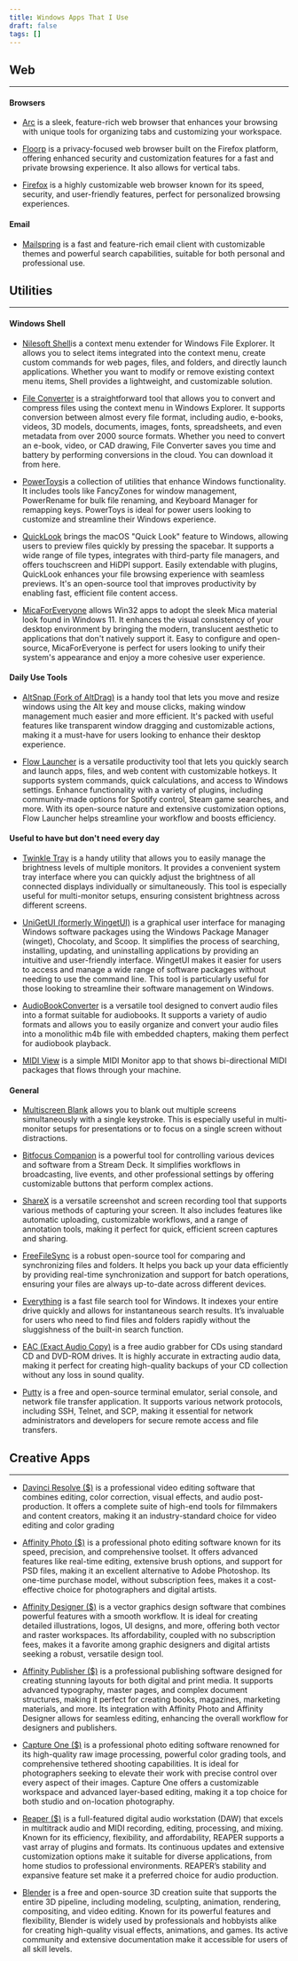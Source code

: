 ```yaml
---
title: Windows Apps That I Use
draft: false
tags: []
---
```

## Web
_____
#### Browsers
* [Arc](https://arc.net/download) is a sleek, feature-rich web browser that enhances your browsing with unique tools for organizing tabs and customizing your workspace.

* [Floorp](https://floorp.app/en/) is a privacy-focused web browser built on the Firefox platform, offering enhanced security and customization features for a fast and private browsing experience. It also allows for vertical tabs.

* [Firefox](https://www.mozilla.org/en-US/firefox/new/) is a highly customizable web browser known for its speed, security, and user-friendly features, perfect for personalized browsing experiences.

#### Email
* [Mailspring](https://github.com/Foundry376/Mailspring) is a fast and feature-rich email client with customizable themes and powerful search capabilities, suitable for both personal and professional use.

## Utilities
_________
#### Windows Shell
* [Nilesoft Shell](https://nilesoft.org/download)is a context menu extender for Windows File Explorer. It allows you to select items integrated into the context menu, create custom commands for web pages, files, and folders, and directly launch applications. Whether you want to modify or remove existing context menu items, Shell provides a lightweight, and customizable solution.

* [File Converter](https://file-converter.io/download.html) is a straightforward tool that allows you to convert and compress files using the context menu in Windows Explorer. It supports conversion between almost every file format, including audio, e-books, videos, 3D models, documents, images, fonts, spreadsheets, and even metadata from over 2000 source formats. Whether you need to convert an e-book, video, or CAD drawing, File Converter saves you time and battery by performing conversions in the cloud. You can download it from here.

* [PowerToys](https://github.com/microsoft/PowerToys)is a collection of utilities that enhance Windows functionality. It includes tools like FancyZones for window management, PowerRename for bulk file renaming, and Keyboard Manager for remapping keys. PowerToys is ideal for power users looking to customize and streamline their Windows experience.

* [QuickLook](https://apps.microsoft.com/detail/9nv4bs3l1h4s?hl=en-us&gl=US) brings the macOS "Quick Look" feature to Windows, allowing users to preview files quickly by pressing the spacebar. It supports a wide range of file types, integrates with third-party file managers, and offers touchscreen and HiDPI support. Easily extendable with plugins, QuickLook enhances your file browsing experience with seamless previews. It's an open-source tool that improves productivity by enabling fast, efficient file content access.

* [MicaForEveryone](https://github.com/MicaForEveryone/MicaForEveryone) allows Win32 apps to adopt the sleek Mica material look found in Windows 11. It enhances the visual consistency of your desktop environment by bringing the modern, translucent aesthetic to applications that don't natively support it. Easy to configure and open-source, MicaForEveryone is perfect for users looking to unify their system's appearance and enjoy a more cohesive user experience.

#### Daily Use Tools
* [AltSnap (Fork of AltDrag)](https://github.com/RamonUnch/AltSnap/releases) is a handy tool that lets you move and resize windows using the Alt key and mouse clicks, making window management much easier and more efficient. It's packed with useful features like transparent window dragging and customizable actions, making it a must-have for users looking to enhance their desktop experience.

* [Flow Launcher](https://www.flowlauncher.com/) is a versatile productivity tool that lets you quickly search and launch apps, files, and web content with customizable hotkeys. It supports system commands, quick calculations, and access to Windows settings. Enhance functionality with a variety of plugins, including community-made options for Spotify control, Steam game searches, and more. With its open-source nature and extensive customization options, Flow Launcher helps streamline your workflow and boosts efficiency.

#### Useful to have but don't need every day
* [Twinkle Tray](https://twinkletray.com/) is a handy utility that allows you to easily manage the brightness levels of multiple monitors. It provides a convenient system tray interface where you can quickly adjust the brightness of all connected displays individually or simultaneously. This tool is especially useful for multi-monitor setups, ensuring consistent brightness across different screens.

* [UniGetUI (formerly WingetUI)](https://github.com/marticliment/WingetUI) is a graphical user interface for managing Windows software packages using the Windows Package Manager (winget), Chocolaty, and Scoop. It simplifies the process of searching, installing, updating, and uninstalling applications by providing an intuitive and user-friendly interface. WingetUI makes it easier for users to access and manage a wide range of software packages without needing to use the command line. This tool is particularly useful for those looking to streamline their software management on Windows.

* [AudioBookConverter](https://github.com/yermak/AudioBookConverter) is a versatile tool designed to convert audio files into a format suitable for audiobooks. It supports a variety of audio formats and allows you to easily organize and convert your audio files into a monolithic m4b file with embedded chapters, making them perfect for audiobook playback.

* [MIDI View](https://hautetechnique.com/midi/midiview/) is a simple MIDI Monitor app to that shows bi-directional MIDI packages that flows through your machine. 

#### General
* [Multiscreen Blank](http://multiscreenblank.nookkin.com/download.ndoc) allows you to blank out multiple screens simultaneously with a single keystroke. This is especially useful in multi-monitor setups for presentations or to focus on a single screen without distractions.

* [Bitfocus Companion](https://bitfocus.io/companion) is a powerful tool for controlling various devices and software from a Stream Deck. It simplifies workflows in broadcasting, live events, and other professional settings by offering customizable buttons that perform complex actions.

* [ShareX](https://getsharex.com/) is a versatile screenshot and screen recording tool that supports various methods of capturing your screen. It also includes features like automatic uploading, customizable workflows, and a range of annotation tools, making it perfect for quick, efficient screen captures and sharing.

* [FreeFileSync](https://freefilesync.org/) is a robust open-source tool for comparing and synchronizing files and folders. It helps you back up your data efficiently by providing real-time synchronization and support for batch operations, ensuring your files are always up-to-date across different devices.

* [Everything](https://www.voidtools.com/downloads/) is a fast file search tool for Windows. It indexes your entire drive quickly and allows for instantaneous search results. It’s invaluable for users who need to find files and folders rapidly without the sluggishness of the built-in search function.

* [EAC (Exact Audio Copy)](https://www.exactaudiocopy.de/) is a free audio grabber for CDs using standard CD and DVD-ROM drives. It is highly accurate in extracting audio data, making it perfect for creating high-quality backups of your CD collection without any loss in sound quality.

* [Putty](https://putty.org/) is a free and open-source terminal emulator, serial console, and network file transfer application. It supports various network protocols, including SSH, Telnet, and SCP, making it essential for network administrators and developers for secure remote access and file transfers.

## Creative Apps
___
* [Davinci Resolve ($)](https://www.blackmagicdesign.com/products/davinciresolve) is a professional video editing software that combines editing, color correction, visual effects, and audio post-production. It offers a complete suite of high-end tools for filmmakers and content creators, making it an industry-standard choice for video editing and color grading​

* [Affinity Photo ($)](https://affinity.serif.com/en-us/photo/) is a professional photo editing software known for its speed, precision, and comprehensive toolset. It offers advanced features like real-time editing, extensive brush options, and support for PSD files, making it an excellent alternative to Adobe Photoshop. Its one-time purchase model, without subscription fees, makes it a cost-effective choice for photographers and digital artists.

* [Affinity Designer ($)](https://affinity.serif.com/en-us/designer/) is a vector graphics design software that combines powerful features with a smooth workflow. It is ideal for creating detailed illustrations, logos, UI designs, and more, offering both vector and raster workspaces. Its affordability, coupled with no subscription fees, makes it a favorite among graphic designers and digital artists seeking a robust, versatile design tool.

* [Affinity Publisher ($)](https://affinity.serif.com/en-us/publisher/) is a professional publishing software designed for creating stunning layouts for both digital and print media. It supports advanced typography, master pages, and complex document structures, making it perfect for creating books, magazines, marketing materials, and more. Its integration with Affinity Photo and Affinity Designer allows for seamless editing, enhancing the overall workflow for designers and publishers.

* [Capture One ($)](https://www.captureone.com/en) is a professional photo editing software renowned for its high-quality raw image processing, powerful color grading tools, and comprehensive tethered shooting capabilities. It is ideal for photographers seeking to elevate their work with precise control over every aspect of their images. Capture One offers a customizable workspace and advanced layer-based editing, making it a top choice for both studio and on-location photography.

* [Reaper ($)](https://www.reaper.fm/) is a full-featured digital audio workstation (DAW) that excels in multitrack audio and MIDI recording, editing, processing, and mixing. Known for its efficiency, flexibility, and affordability, REAPER supports a vast array of plugins and formats. Its continuous updates and extensive customization options make it suitable for diverse applications, from home studios to professional environments. REAPER’s stability and expansive feature set make it a preferred choice for audio production.

* [Blender](https://www.blender.org/) is a free and open-source 3D creation suite that supports the entire 3D pipeline, including modeling, sculpting, animation, rendering, compositing, and video editing. Known for its powerful features and flexibility, Blender is widely used by professionals and hobbyists alike for creating high-quality visual effects, animations, and games. Its active community and extensive documentation make it accessible for users of all skill levels.